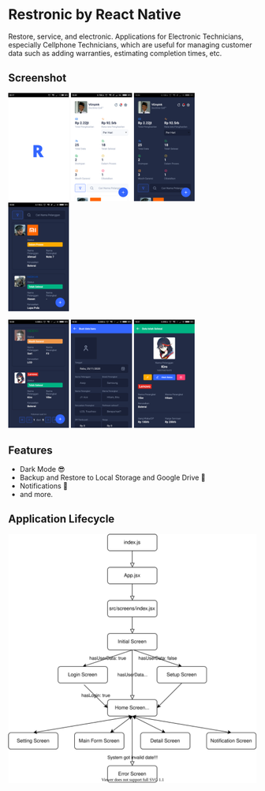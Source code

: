# Restronic by React Native

Restore, service, and electronic. Applications for Electronic Technicians, especially Cellphone Technicians, which are useful for managing customer data such as adding warranties, estimating completion times, etc.

## Screenshot

<p style="align: center;">
  <img src="./src/assets/images/screenshot/splashscreen.png" width="24.5%">
  <img src="./src/assets/images/screenshot/home-lightmode.png" width="24.5%">
  <img src="./src/assets/images/screenshot/home-darkmode.png" width="24.5%">
  <img src="./src/assets/images/screenshot/home-datashowcase1.png" width="24.5%">
</p>

<p style="align: center;">
  <img src="./src/assets/images/screenshot/home-datashowcase2.png" width="24.5%">
  <img src="./src/assets/images/screenshot/main-form.png" width="24.5%">
  <img src="./src/assets/images/screenshot/data-details.png" width="24.5%">
</p>

## Features

- Dark Mode :sunglasses:
- Backup and Restore to Local Storage and Google Drive :file_folder:
- Notifications :bell:
- and more.

## Application Lifecycle

<img src="./appLifecycle.svg">
